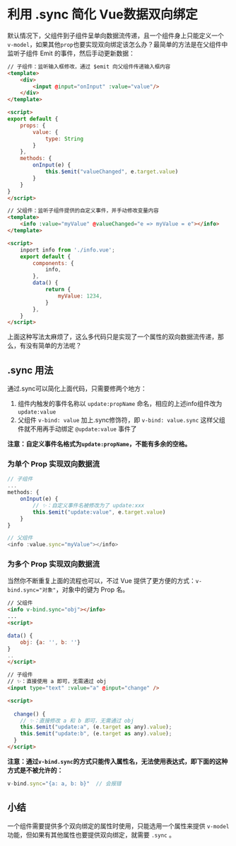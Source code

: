 # 利用 .sync 简化 Vue数据双向绑定

默认情况下，父组件到子组件呈单向数据流传递，且一个组件身上只能定义一个`v-model`，如果其他`prop`也要实现双向绑定该怎么办？最简单的方法是在父组件中监听子组件 Emit 的事件，然后手动更新数据：

```html
// 子组件：监听输入框修改，通过 $emit 向父组件传递输入框内容
<template>
    <div>
        <input @input="onInput" :value="value"/>
    </div>
</template>

<script>
export default {
    props: {
        value: {
            type: String
        }
    },
    methods: {
        onInput(e) {
            this.$emit("valueChanged", e.target.value)
        }
    }
}
</script>
```

```html
// 父组件：监听子组件提供的自定义事件，并手动修改变量内容
<template>
    <info :value="myValue" @valueChanged="e => myValue = e"></info>
</template>

<script>
    inport info from './info.vue';
    export default {
        components: {
            info,
        },
        data() {
            return {
                myValue: 1234,
            }
        },
    }
</script>
```

上面这种写法太麻烦了，这么多代码只是实现了一个属性的双向数据流传递，那么，有没有简单的方法呢？



## .sync 用法

通过.sync可以简化上面代码，只需要修两个地方：

1. 组件内触发的事件名称以 `update:propName` 命名，相应的上述info组件改为  `update:value`
2. 父组件 `v-bind: value` 加上.sync修饰符，即 `v-bind: value.sync`
   这样父组件就不用再手动绑定 `@update:value` 事件了

**注意：自定义事件名格式为`update:propName`，不能有多余的空格。**



### 为单个 Prop 实现双向数据流

```js
// 子组件
...
methods: {
    onInput(e) {
        // ✨：自定义事件名被修改为了 update:xxx
        this.$emit("update:value", e.target.value)
    }
}
```

```js
// 父组件
<info :value.sync="myValue"></info>
```





### 为多个 Prop 实现双向数据流

当然你不断重复上面的流程也可以，不过 Vue 提供了更方便的方式：`v-bind.sync="对象"`，对象中的键为 Prop 名。

```html
// 父组件
<info v-bind.sync="obj"></info>
...
<script>

data() {
    obj: {a: '', b: ''}
}
..
</script>
```

```html
// 子组件
// ✨：直接使用 a 即可，无需通过 obj
<input type="text" :value="a" @input="change" />

<script>
    
  change() {
    // ✨：直接修改 a 和 b 即可，无需通过 obj
    this.$emit("update:a", (e.target as any).value);
    this.$emit("update:b", (e.target as any).value);
  }
</script>
```

**注意：通过`v-bind.sync`的方式只能传入属性名，无法使用表达式，即下面的这种方式是不被允许的：**

```js
v-bind.sync="{a: a, b: b}"  // 会报错
```



## 小结

一个组件需要提供多个双向绑定的属性时使用，只能选用一个属性来提供  `v-model`  功能，但如果有其他属性也要提供双向绑定，就需要 `.sync` 。